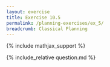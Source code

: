 ```yaml
---
layout: exercise
title: Exercise 10.5
permalink: /planning-exercises/ex_5/
breadcrumb: Classical Planning
---
```


{% include mathjax_support %}

<div><i class="arrow-up loader" data-chapter="planning-exercises" data-exercise="ex_5" data-rating="0"></i></div>
{% include_relative question.md %}
